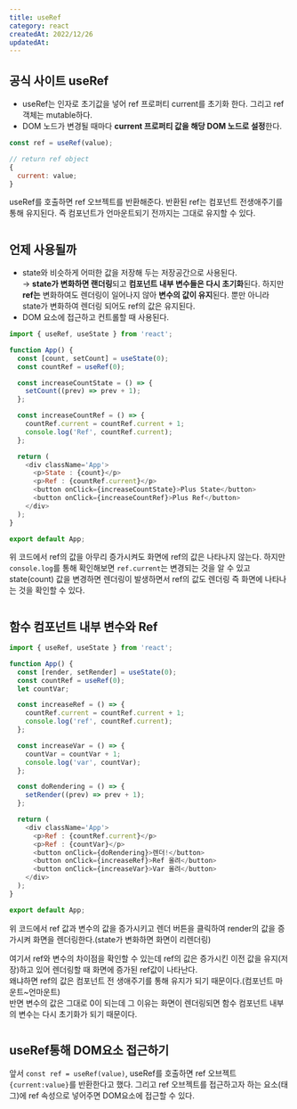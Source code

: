 ```yaml
---
title: useRef
category: react
createdAt: 2022/12/26
updatedAt:
---
```


## 공식 사이트 useRef

- useRef는 인자로 초기값을 넣어 ref 프로퍼티 current를 초기화 한다. 그리고 ref 객체는 mutable하다.
- DOM 노드가 변경될 때마다 **current 프로퍼티 값을 해당 DOM 노드로 설정**한다.

```javascript
const ref = useRef(value);

// return ref object
{
  current: value;
}
```

useRef를 호출하면 ref 오브젝트를 반환해준다. 반환된 ref는 컴포넌트 전생애주기를 통해 유지된다. 즉 컴포넌트가 언마운트되기 전까지는 그대로 유지할 수 있다.

#

## 언제 사용될까

- state와 비슷하게 어떠한 값을 저장해 두는 저장공간으로 사용된다.  
  → **state가 변화하면 랜더링**되고 **컴포넌트 내부 변수들은 다시 초기화**된다. 하지만 **ref는** 변화하여도 렌더링이 일어나지 않아 **변수의 값이 유지**된다. 뿐만 아니라 state가 변화하여 렌더링 되어도 ref의 값은 유지된다.
- DOM 요소에 접근하고 컨트롤할 때 사용된다.

```javascript
import { useRef, useState } from 'react';

function App() {
  const [count, setCount] = useState(0);
  const countRef = useRef(0);

  const increaseCountState = () => {
    setCount((prev) => prev + 1);
  };

  const increaseCountRef = () => {
    countRef.current = countRef.current + 1;
    console.log('Ref', countRef.current);
  };

  return (
    <div className='App'>
      <p>State : {count}</p>
      <p>Ref : {countRef.current}</p>
      <button onClick={increaseCountState}>Plus State</button>
      <button onClick={increaseCountRef}>Plus Ref</button>
    </div>
  );
}

export default App;
```

위 코드에서 ref의 값을 아무리 증가시켜도 화면에 ref의 값은 나타나지 않는다. 하지만 `console.log`를 통해 확인해보면 `ref.current`는 변경되는 것을 알 수 있고 state(count) 값을 변경하면 렌더링이 발생하면서 ref의 값도 렌더링 즉 화면에 나타나는 것을 확인할 수 있다.

#

## 함수 컴포넌트 내부 변수와 Ref

```javascript
import { useRef, useState } from 'react';

function App() {
  const [render, setRender] = useState(0);
  const countRef = useRef(0);
  let countVar;

  const increaseRef = () => {
    countRef.current = countRef.current + 1;
    console.log('ref', countRef.current);
  };

  const increaseVar = () => {
    countVar = countVar + 1;
    console.log('var', countVar);
  };

  const doRendering = () => {
    setRender((prev) => prev + 1);
  };

  return (
    <div className='App'>
      <p>Ref : {countRef.current}</p>
      <p>Ref : {countVar}</p>
      <button onClick={doRendering}>렌더!</button>
      <button onClick={increaseRef}>Ref 올려</button>
      <button onClick={increaseVar}>Var 올려</button>
    </div>
  );
}

export default App;
```

위 코드에서 ref 값과 변수의 값을 증가시키고 렌더 버튼을 클릭하여 render의 값을 증가시켜 화면을 렌더링한다.(state가 변화하면 화면이 리렌더링)

여기서 ref와 변수의 차이점을 확인할 수 있는데 ref의 값은 증가시킨 이전 값을 유지(저장)하고 있어 렌더링할 때 화면에 증가된 ref값이 나타난다.  
왜냐하면 ref의 값은 컴포넌트 전 생애주기를 통해 유지가 되기 때문이다.(컴포넌트 마운트~언마운트)  
반면 변수의 값은 그대로 0이 되는데 그 이유는 화면이 렌더링되면 함수 컴포넌트 내부의 변수는 다시 초기화가 되기 때문이다.

#

## useRef통해 DOM요소 접근하기

앞서 `const ref = useRef(value)`, useRef를 호출하면 ref 오브젝트 `{current:value}`를 반환한다고 했다. 그리고 ref 오브젝트를 접근하고자 하는 요소(태그)에 ref 속성으로 넣어주면 DOM요소에 접근할 수 있다.
